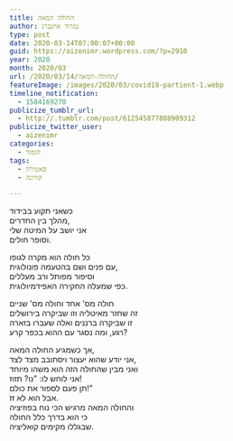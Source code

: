 ```yaml
---
title: החולה המאה
author: נמרוד איזנברג
type: post
date: 2020-03-14T07:00:07+00:00
guid: https://aizenimr.wordpress.com/?p=2910
year: 2020
month: 2020/03
url: /2020/03/14/החולה-המאה/
featureImage: /images/2020/03/covid19-partient-1.webp
timeline_notification:
  - 1584169270
publicize_tumblr_url:
  - http://.tumblr.com/post/612545877888909312
publicize_twitter_user:
  - aizenimr
categories:
  - הומור
tags:
  - סאטירה
  - קורונה

---
```

כשאני תקוע בבידוד  
מהלך בין החדרים,  
אני יושב על המיטה שלי  
וסופר חולים.

כל חולה הוא מקרה לגופו  
עם פנים ושם בהטעמה פונולוגית,  
וסיפור מפותל ורב מעללים  
כפי שמעלה החקירה האפידמיולוגית.

חולה מס' אחד וחולה מס' שניים  
זה שחזר מאיטליה וזו שביקרה בירושלים  
זו שביקרה ברננים ואלה שעברו בזארה  
רגע, ומה נסגר עם ההוא בכפר קרע?

אך כשמגיע החולה המאה,  
אני יודע שהוא יעצור ויסתובב מצד לצד,  
ואני מבין שהחולה הזה הוא משהו מיוחד  
אני לוחש לו: "נו? תזוז!  
תן פעם לספור את כולם!"  
אבל הוא לא זז.  
והחולה המאה מרגיש הכי נוח בפוזיציה  
כי הוא בדרך כלל החולה  
שבגללו מקימים קואליציה.